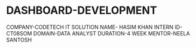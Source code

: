 # DASHBOARD-DEVELOPMENT
COMPANY-CODETECH IT SOLUTION 
NAME- HASIM KHAN 
INTERN ID-CT08SOM 
DOMAIN-DATA ANALYST 
DURATION-4 WEEK 
MENTOR-NEELA SANTOSH
